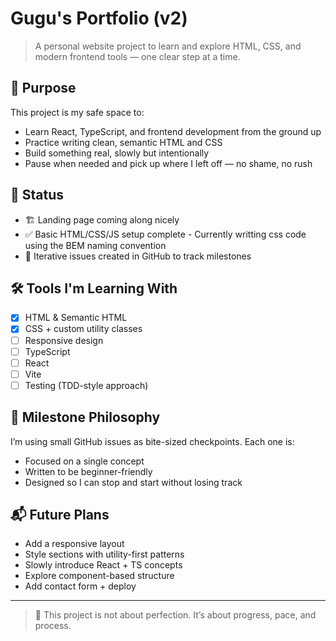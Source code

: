 # Gugu's Portfolio (v2)

> A personal website project to learn and explore HTML, CSS, and modern frontend tools — one clear step at a time.

## 📌 Purpose

This project is my safe space to:

- Learn React, TypeScript, and frontend development from the ground up
- Practice writing clean, semantic HTML and CSS
- Build something real, slowly but intentionally
- Pause when needed and pick up where I left off — no shame, no rush

## 📁 Status

- 🏗️ Landing page coming along nicely  
- ✅ Basic HTML/CSS/JS setup complete - Currently writting css code using the BEM naming convention 
- 📅 Iterative issues created in GitHub to track milestones

## 🛠️ Tools I'm Learning With

- [x] HTML & Semantic HTML  
- [x] CSS + custom utility classes  
- [ ] Responsive design  
- [ ] TypeScript  
- [ ] React  
- [ ] Vite  
- [ ] Testing (TDD-style approach)

## 🎯 Milestone Philosophy

I’m using small GitHub issues as bite-sized checkpoints. Each one is:
- Focused on a single concept
- Written to be beginner-friendly
- Designed so I can stop and start without losing track

## 📬 Future Plans

- Add a responsive layout
- Style sections with utility-first patterns
- Slowly introduce React + TS concepts
- Explore component-based structure
- Add contact form + deploy

---

> 💬 This project is not about perfection. It’s about progress, pace, and process.
